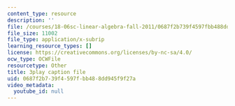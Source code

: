 ```yaml
---
content_type: resource
description: ''
file: /courses/18-06sc-linear-algebra-fall-2011/0687f2b739f4597fbb488dd945f9f27a_3cMyj8EKFGo.vtt
file_size: 11002
file_type: application/x-subrip
learning_resource_types: []
license: https://creativecommons.org/licenses/by-nc-sa/4.0/
ocw_type: OCWFile
resourcetype: Other
title: 3play caption file
uid: 0687f2b7-39f4-597f-bb48-8dd945f9f27a
video_metadata:
  youtube_id: null
---
```

